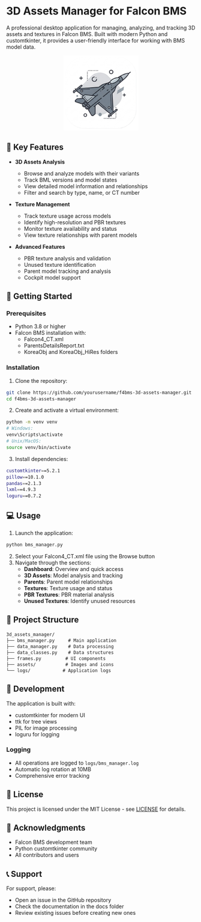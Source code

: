 # 3D Assets Manager for Falcon BMS

A professional desktop application for managing, analyzing, and tracking 3D assets and textures in Falcon BMS. Built with modern Python and customtkinter, it provides a user-friendly interface for working with BMS model data.

<div align="center">
  <img src="https://github.com/AsafBSh/3D_Assets_Manager/blob/main/assets/F16_Logo.png?raw=true" alt="3D Assets Manager Logo" width="200"/>
</div>

## 🌟 Key Features

- **3D Assets Analysis**
  - Browse and analyze models with their variants
  - Track BML versions and model states
  - View detailed model information and relationships
  - Filter and search by type, name, or CT number

- **Texture Management**
  - Track texture usage across models
  - Identify high-resolution and PBR textures
  - Monitor texture availability and status
  - View texture relationships with parent models

- **Advanced Features**
  - PBR texture analysis and validation
  - Unused texture identification
  - Parent model tracking and analysis
  - Cockpit model support

## 🚀 Getting Started

### Prerequisites

- Python 3.8 or higher
- Falcon BMS installation with:
  - Falcon4_CT.xml
  - ParentsDetailsReport.txt
  - KoreaObj and KoreaObj_HiRes folders

### Installation

1. Clone the repository:
```bash
git clone https://github.com/yourusername/f4bms-3d-assets-manager.git
cd f4bms-3d-assets-manager
```

2. Create and activate a virtual environment:
```bash
python -m venv venv
# Windows:
venv\Scripts\activate
# Unix/MacOS:
source venv/bin/activate
```

3. Install dependencies:
```bash
customtkinter==5.2.1
pillow==10.1.0
pandas==2.1.3
lxml==4.9.3
loguru==0.7.2 
```

## 💻 Usage

1. Launch the application:
```bash
python bms_manager.py
```

2. Select your Falcon4_CT.xml file using the Browse button
3. Navigate through the sections:
   - **Dashboard**: Overview and quick access
   - **3D Assets**: Model analysis and tracking
   - **Parents**: Parent model relationships
   - **Textures**: Texture usage and status
   - **PBR Textures**: PBR material analysis
   - **Unused Textures**: Identify unused resources

## 📁 Project Structure

```
3d_assets_manager/
├── bms_manager.py     # Main application
├── data_manager.py    # Data processing
├── data_classes.py    # Data structures
├── frames.py         # UI components
├── assets/           # Images and icons
└── logs/            # Application logs
```

## 🔧 Development

The application is built with:
- customtkinter for modern UI
- ttk for tree views
- PIL for image processing
- loguru for logging

### Logging

- All operations are logged to `logs/bms_manager.log`
- Automatic log rotation at 10MB
- Comprehensive error tracking


## 📝 License

This project is licensed under the MIT License - see [LICENSE](LICENSE) for details.

## 🙏 Acknowledgments

- Falcon BMS development team
- Python customtkinter community
- All contributors and users

## 📞 Support

For support, please:
- Open an issue in the GitHub repository
- Check the documentation in the docs folder
- Review existing issues before creating new ones 
